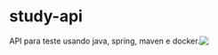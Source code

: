 # study-api 
<p style="display: flex; align-items:center">API para teste usando java, spring, maven e docker. <br>
  <span href="https://skillicons.dev">
    <img src="https://skillicons.dev/icons?i=java,spring,docker" />
  </span>
</p>